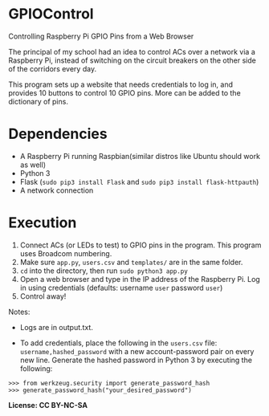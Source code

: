 # GPIOControl
Controlling Raspberry Pi GPIO Pins from a Web Browser

The principal of my school had an idea to control ACs over a network via a Raspberry Pi, instead of switching on the circuit breakers on the other side of the corridors every day.

This program sets up a website that needs credentials to log in, and provides 10 buttons to control 10 GPIO pins. More can be added to the dictionary of pins.

# Dependencies
- A Raspberry Pi running Raspbian(similar distros like Ubuntu should work as well)
- Python 3
- Flask (`sudo pip3 install Flask` and `sudo pip3 install flask-httpauth`)
- A network connection

# Execution
1. Connect ACs (or LEDs to test) to GPIO pins in the program. This program uses Broadcom numbering.
2. Make sure `app.py`, `users.csv` and `templates/` are in the same folder.
3. `cd` into the directory, then run `sudo python3 app.py`
4. Open a web browser and type in the IP address of the Raspberry Pi. Log in using credentials (defaults: username `user` password `user`)
5. Control away!

Notes:
- Logs are in output.txt.

- To add credentials, place the following in the `users.csv` file:
`username,hashed_password` with a new account-password pair on every new line.
Generate the hashed password in Python 3 by executing the following:
```
>>> from werkzeug.security import generate_password_hash
>>> generate_password_hash("your_desired_password")
```

**License: CC BY-NC-SA**
